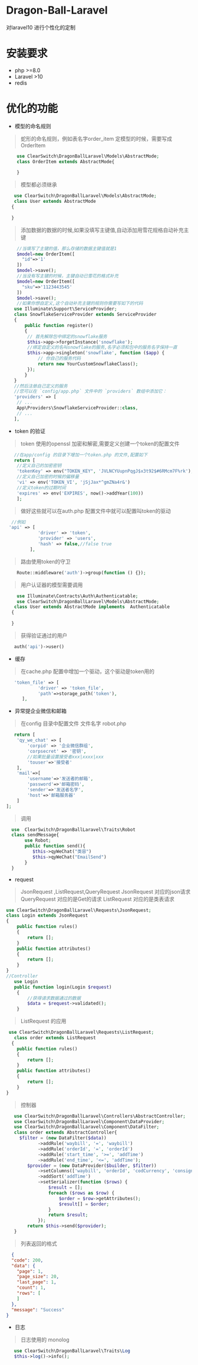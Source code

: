 # Dragon-Ball-Laravel

对laravel10 进行个性化的定制

# 安装要求

- php >=8.0
- Laravel >10
- redis

# 优化的功能

- 模型的命名规则

> 蛇形的命名规则，例如表名字order_item 定模型的时候，需要写成OrderItem

```php
    use ClearSwitch\DragonBallLaravel\Models\AbstractMode;
    class OrderItem extends AbstractMode{
    
    }
  ```

> 模型都必须继承

```php
   use ClearSwitch\DragonBallLaravel\Models\AbstractMode;
   class User extends AbstractMode
  {
  
  }
```

> 添加数据的数据的时候,如果没填写主键值,自动添加用雪花规格自动补充主键

```php
    //当填写了主键的值，那么存储的数据主键值就是1
    $model=new OrderItem([
      "id"=>'1'
    ])
    $model->save();
    //当没有写主键的时候，主键自动已雪花的格式补充
    $model=new OrderItem([
      "sku"=>'1123443545'
    ])
    $model->save();
    //如果你想自定义,这个自动补充主键的规则你需要写如下的代码
   use Illuminate\Support\ServiceProvider;
   class SnowflakeServiceProvider extends ServiceProvider
   {
       public function register()
       {
        // 首先解除包中绑定的snowflake服务
        $this->app->forgetInstance('snowflake');
        //绑定自定义的名叫snowflake的服务,名字必须和包中的服务名字保持一直
        $this->app->singleton('snowflake', function ($app) {
            // 你自己的服务代码
            return new YourCustomSnowflakeClass();
        });
       }
   }
   //然后注册自己定义的服务
   //您可以在 `config/app.php` 文件中的 `providers` 数组中添加它：
   'providers' => [
    // ...
    App\Providers\SnowflakeServiceProvider::class,
    // ...
   ],
```

- token 的验证

> token 使用的openssl 加密和解密,需要定义创建一个token的配置文件

```php
   //在app/config 的目录下增加一个token.php 的文件,配置如下
   return [
    //定义自己的加密密钥
    'tokenKey' => env("TOKEN_KEY", 'JVLNCYUupnPqgJ$x3t92$#6RMcm7F%rk'),
    //定义自己加密的时候的偏移量
    'vi' => env('TOKEN_VI', 'jSjJax*^gmZNa4r&')
    //定义token的过期时间
    'expires' => env('EXPIRES', now()->addYear(100))
    ];
```

> 做好这些就可以在auth.php 配置文件中就可以配置叫token的驱动

```php
  //例如
 'api' => [
            'driver' => 'token',
            'provider' => 'users',
            'hash' => false,//false true
         ],
```

> 路由使用token的守卫

```php
    Route::middleware('auth')->group(function () {});
```

> 用户认证器的模型需要调用

```php
    use Illuminate\Contracts\Auth\Authenticatable;
    use ClearSwitch\DragonBallLaravel\Models\AbstractMode;
   class User extends AbstractMode implements  Authenticatable
  {
     
  }
```

> 获得验证通过的用户

```php
   auth('api')->user()
```

- 缓存

> 在cache.php 配置中增加一个驱动，这个驱动是token用的

```php
   'token_file' => [
            'driver' => 'token_file',
            'path'=>storage_path('token'),
      ],
```

- 异常提企业微信和邮箱

> 在config 目录中配置文件 文件名字 robot.php

```php
   return [
    'qy_we_chat' => [
        'corpid' => '企业微信群组',
        'corpsecret' => '密钥',
        //如果批量设置接受者xxx|xxxx|xxx
        'touser'=>'接受者'
    ],
    'mail'=>[
        'username'=>'发送者的邮箱',
        'password'=>'邮箱密码',
        'sender'=>'发送者名字',
        'host'=>'邮箱服务器'
    ]
];
```

> 调用

```php
  use  ClearSwitch\DragonBallLaravel\Traits\Robot
  class sendMessage{
       use Robot;
       public function send(){
          $this->qyWeChat("类容")
          $this->qyWeChat("EmailSend")
       }
  }
```

- request

> JsonRequest ,ListRequest,QueryRequest
> JsonRequest 对应的json请求
> QueryRequest 对应的是Get的请求
> ListRequest 对应的是类表请求

```php
use ClearSwitch\DragonBallLaravel\Requests\JsonRequest;
class Login extends JsonRequest 
{
    public function rules()
    {
        return [];
    }
    public function attributes()
    {
        return [];
    }
}
//Controller
   use Login 
   public function login(Login $request)
    {
        //获得请求数据通过的数据
        $data = $request->validated(); 
    }
```

> ListRequest 的应用

```php
 use ClearSwitch\DragonBallLaravel\Requests\ListRequest;
   class order extends ListRequest 
  {
    public function rules()
    {
        return [];
    }
    public function attributes()
    {
        return [];
    }
}
```

> 控制器

```php
   use ClearSwitch\DragonBallLaravel\Controllers\AbstractController;
   use ClearSwitch\DragonBallLaravel\Component\DataProvider;
   use ClearSwitch\DragonBallLaravel\Component\DataFilter;
   class order extends AbstractController{
     $filter = (new DataFilter($data))
            ->addRule('waybill', '=', 'waybill')
            ->addRule('orderId', '=', 'orderId')
            ->addRule('start_time', '>=', 'addTime')
            ->addRule('end_time', '<=', 'addTime');
        $provider = (new DataProvider($builder, $filter))
            ->setColumns(['waybill', 'orderId', 'codCurrency', 'consigneeCountry', 'addTime', 'codAmount'])
            ->addSort('addTime')
            ->setSerializer(function ($rows) {
                $result = [];
                foreach ($rows as $row) {
                    $order = $row->getAttributes();
                    $result[] = $order;
                }
                return $result;
            });
        return $this->send($provider);
   }
```

> 列表返回的格式

```json
  {
  "code": 200,
  "data": {
    "page": 1,
    "page_size": 20,
    "last_page": 1,
    "count": 1,
    "rows": [
    ]
  },
  "message": "Success"
}
```

- 日志
> 日志使用的 monolog 
```php
   use ClearSwitch\DragonBallLaravel\Traits\Log
   $this->log()->info();
```
